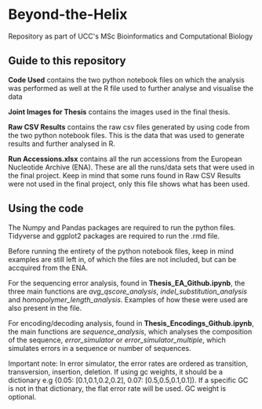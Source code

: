 # Beyond-the-Helix
Repository as part of UCC's MSc Bioinformatics and Computational Biology

## Guide to this repository

**Code Used** contains the two python notebook files on which the analysis was performed as well at the R file used to further analyse and visualise the data

**Joint Images for Thesis** contains the images used in the final thesis.

**Raw CSV Results** contains the raw csv files generated by using code from the two python notebook files. This is the data that was used to generate results and further analysed in R.

**Run Accessions.xlsx** contains all the run accessions from the European Nucleotide Archive (ENA). These are all the runs/data sets that were used in the final project. Keep in mind that some runs found in Raw CSV Results were not used in the final project, only this file shows what has been used.

## Using the code

The Numpy and Pandas packages are required to run the python files. Tidyverse and ggplot2 packages are required to run the .rmd file. 

Before running the entirety of the python notebook files, keep in mind examples are still left in, of which the files are not included, but can be accquired from the ENA. 

For the sequencing error analysis, found in **Thesis_EA_Github.ipynb**, the three main functions are *avg_qscore_analysis*, *indel_substitution_analysis* and *homopolymer_length_analysis*. Examples of how these were used are also present in the file.

For encoding/decoding analysis, found in **Thesis_Encodings_Github.ipynb**, the main functions are *sequence_analysis*, which analyses the composition of the sequence, *error_simulator* or *error_simulator_multiple*, which simulates errors in a sequence or number of sequences.

Important note: In error simulator, the error rates are ordered as transition, transversion, insertion, deletion.
If using gc weights, it should be a dictionary e.g {0.05: [0.1,0.1,0.2,0.2], 0.07: [0.5,0.5,0.1,0.1]). If a specific GC is not in that dictionary, the flat error rate will be used.
GC weight is optional.
